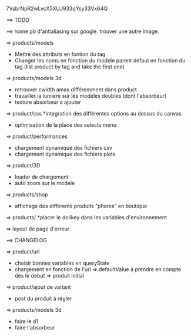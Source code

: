 7VsbrNpR2wLvcX5XUJ933qYsy33Vx64Q

==> TODO

==> home
pb d'antialiasing sur google. trouver une autre image.

=> products/models
* Mettre des attributs en fontion du tag
* Changer les noms en fonction du modele parent defaut en fonction du tag (list product by tag and take the first one)

=> products/models 3d
* retrouver cwidth amax différemment dans product
* travailler la lumiere sur les modeles doubles (dont l'absorbeur)
* texture absorbeur a ajouter


=> product/css
  *integration des différentes options au dessus du canvas
  * optimisation de la place des selects menu

=> product/performances
  * chargement dynamique des fichiers csv
  * chargement dynamique des fichiers plots

=> product/3D
  * loader de chargement
  * auto zoom sur le modele 


=> products/shop 
  * affichage des différents produits "phares" en boutique

=> products/
  *placer le dolikey dans les variables d'environnement

=> layout de page d'erreur


==> CHANGELOG

=> product/url
  * choisir bonnes variables en queryState
  * chargement en fonction de l'url => defaultValue à prendre en compte dès le debut => produit initial

=> product/ajout de variant
  * post du produit à régler 

  => products/models 3d
* faire le d1
* faire l'absorbeur